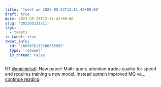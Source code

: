 ```yaml
---
title: 'Tweet on 2023-05-23T12:11:42+00:00'
draft: true
date: 2023-05-23T12:11:42+00:00
slug: '202305231211'
tags:
  - tweets
is_tweet: true
tweet_info:
  id: '1660876132588355585'
  type: 'retweet'
  is_thread: False
---
```




RT [@michielsdj](https://x.com/michielsdj): New paper! Multi-query attention trades quality for speed and requires training a new model. Instead uptrain improved MQ va… [continue reading](https://x.com/sytelus/status/1660876132588355585)
